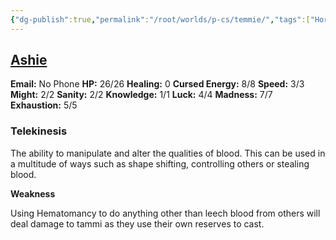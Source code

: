 ```yaml
---
{"dg-publish":true,"permalink":"/root/worlds/p-cs/temmie/","tags":["Horror","Balky"]}
---
```


## [Ashie](Ashie.md)

**Email:** No Phone
**HP:** 26/26
**Healing:** 0
**Cursed Energy:** 8/8
**Speed:** 3/3
**Might:** 2/2
**Sanity:** 2/2
**Knowledge:** 1/1
**Luck:** 4/4
**Madness:** 7/7
**Exhaustion:** 5/5

### **Telekinesis**  

The ability to manipulate and alter the qualities of blood. This can be used in a multitude of ways such as shape shifting, controlling others or stealing blood.

**Weakness**

Using Hematomancy to do anything other than leech blood from others will deal damage to tammi as they use their own reserves to cast.
